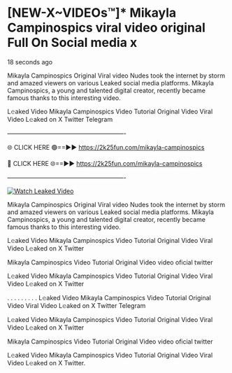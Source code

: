 # [NEW-X~VIDEOs™]* Mikayla Campinospics viral video original Full On Social media x

18 seconds ago

Mikayla Campinospics Original Viral video Nudes took the internet by storm and amazed viewers on various Leaked social media platforms. Mikayla Campinospics, a young and talented digital creator, recently became famous thanks to this interesting video.

L𝚎aked Video Mikayla Campinospics Video Tutorial Original Video Viral Video L𝚎aked on X Twitter Telegram

———————————————————-

🌐 CLICK HERE 🟢==►► https://2k25fun.com/mikayla-campinospics

🔴 CLICK HERE 🌐==►► https://2k25fun.com/mikayla-campinospics

———————————————————-

[![Watch Leaked Video](https://miro.medium.com/v2/resize:fit:828/format:webp/1*cilzJN44JGOrTw9NJCrNHA.gif "Watch Leaked Video")](https://2k25fun.com/mikayla-campinospics)

Mikayla Campinospics Original Viral video Nudes took the internet by storm and amazed viewers on various Leaked social media platforms. Mikayla Campinospics, a young and talented digital creator, recently became famous thanks to this interesting video.

L𝚎aked Video Mikayla Campinospics Video Tutorial Original Video Viral Video L𝚎aked on X Twitter

Mikayla Campinospics Video Tutorial Original Video video oficial twitter

L𝚎aked Video Mikayla Campinospics Video Tutorial Original Video Viral Video L𝚎aked on X Twitter

. . . . . . . . . L𝚎aked Video Mikayla Campinospics Video Tutorial Original Video Viral Video L𝚎aked on X Twitter Telegram

L𝚎aked Video Mikayla Campinospics Video Tutorial Original Video Viral Video L𝚎aked on X Twitter

Mikayla Campinospics Video Tutorial Original Video video oficial twitter

L𝚎aked Video Mikayla Campinospics Video Tutorial Original Video Viral Video L𝚎aked on X Twitter.